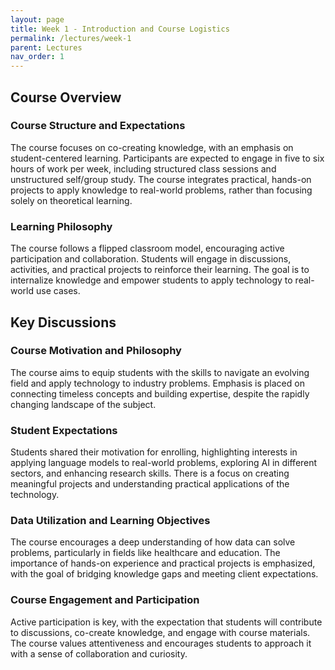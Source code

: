 ```yaml
---
layout: page
title: Week 1 - Introduction and Course Logistics
permalink: /lectures/week-1
parent: Lectures
nav_order: 1
---
```


## Course Overview

### Course Structure and Expectations
The course focuses on co-creating knowledge, with an emphasis on student-centered learning. Participants are expected to engage in five to six hours of work per week, including structured class sessions and unstructured self/group study. The course integrates practical, hands-on projects to apply knowledge to real-world problems, rather than focusing solely on theoretical learning.

### Learning Philosophy
The course follows a flipped classroom model, encouraging active participation and collaboration. Students will engage in discussions, activities, and practical projects to reinforce their learning. The goal is to internalize knowledge and empower students to apply technology to real-world use cases.

## Key Discussions

### Course Motivation and Philosophy
The course aims to equip students with the skills to navigate an evolving field and apply technology to industry problems. Emphasis is placed on connecting timeless concepts and building expertise, despite the rapidly changing landscape of the subject.

### Student Expectations
Students shared their motivation for enrolling, highlighting interests in applying language models to real-world problems, exploring AI in different sectors, and enhancing research skills. There is a focus on creating meaningful projects and understanding practical applications of the technology.

### Data Utilization and Learning Objectives
The course encourages a deep understanding of how data can solve problems, particularly in fields like healthcare and education. The importance of hands-on experience and practical projects is emphasized, with the goal of bridging knowledge gaps and meeting client expectations.

### Course Engagement and Participation
Active participation is key, with the expectation that students will contribute to discussions, co-create knowledge, and engage with course materials. The course values attentiveness and encourages students to approach it with a sense of collaboration and curiosity.


